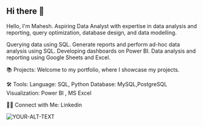 ## Hi there 👋

Hello, I'm Mahesh. Aspiring Data Analyst with expertise in data analysis and reporting, query optimization, database design, and data modelling.

Querying data using SQL.
Generate reports and perform ad-hoc data analysis using SQL.
Developing dashboards on Power BI.
Data analysis and reporting using Google Sheets and Excel.

📚 Projects:
Welcome to my portfolio, where I showcase my projects.

🛠️ Tools:
Language: SQL, Python
Database:   MySQL,PostgreSQL
Visualization: Power BI , MS Excel

👋🏻 Connect with Me:
Linkedin

<picture>
 <source media="(prefers-color-scheme: dark)" srcset="YOUR-DARKMODE-IMAGE">
 <source media="(prefers-color-scheme: light)" srcset="YOUR-LIGHTMODE-IMAGE">
 <img alt="YOUR-ALT-TEXT" src="YOUR-DEFAULT-IMAGE">
</picture>

